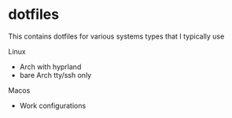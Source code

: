 # dotfiles
This contains dotfiles for various systems types that I typically use

Linux
- Arch with hyprland
- bare Arch tty/ssh only

Macos 
- Work configurations
